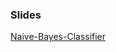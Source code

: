 
### Slides
[Naive-Bayes-Classifier](https://github.com/tharhtetsan/zero_2_hero_ml/tree/main/6_Machine_Learning/Naive-Bayes-Classifier)


